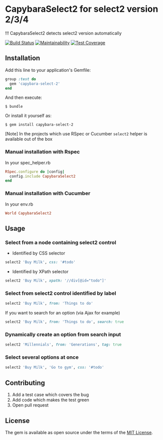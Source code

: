 # CapybaraSelect2 for select2 version 2/3/4
!!! CapybaraSelect2 detects select2 version automatically

[![Build Status](https://travis-ci.org/Hirurg103/capybara_select2.svg?branch=master)](https://travis-ci.org/Hirurg103/capybara_select2)
[![Maintainability](https://api.codeclimate.com/v1/badges/28e692c7efa07aadbe98/maintainability)](https://codeclimate.com/github/Hirurg103/capybara_select2/maintainability)
[![Test Coverage](https://api.codeclimate.com/v1/badges/28e692c7efa07aadbe98/test_coverage)](https://codeclimate.com/github/Hirurg103/capybara_select2/test_coverage)

## Installation

Add this line to your application's Gemfile:

```ruby
group :test do
  gem 'capybara-select-2'
end
```

And then execute:

    $ bundle

Or install it yourself as:

    $ gem install capybara-select-2

[Note] In the projects which use RSpec or Cucumber `select2` helper is available out of the box

### Manual installation with Rspec

In your spec_helper.rb

```ruby
RSpec.configure do |config|
  config.include CapybaraSelect2
end
```

### Manual installation with Cucumber

In your env.rb

```ruby
World CapybaraSelect2
```

## Usage

### Select from a node containing select2 control

* Identified by CSS selector
```ruby
select2 'Buy Milk', css: '#todo'
```

* Identified by XPath selector
```ruby
select2 'Buy Milk', xpath: '//div[@id="todo"]'
```

### Select from select2 control identified by label
```ruby
select2 'Buy Milk', from: 'Things to do'
```

If you want to search for an option (via Ajax for example)
```ruby
select2 'Buy Milk', from: 'Things to do', search: true
```

### Dynamically create an option from search input 
```ruby
select2 'Millennials', from: 'Generations', tag: true
```

### Select several options at once
```ruby
select2 'Buy Milk', 'Go to gym', css: '#todo'
```

## Contributing

1. Add a test case which covers the bug
2. Add code which makes the test green
3. Open pull request

## License

The gem is available as open source under the terms of the [MIT License](http://opensource.org/licenses/MIT).
